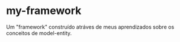 # my-framework

<p>
Um "framework" construído atráves de meus aprendizados sobre os conceitos de model-entity. 
</p>